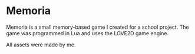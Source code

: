 # Memoria
Memoria is a small memory-based game I created for a school project. The game was programmed in Lua and uses the LOVE2D game engine. 

All assets were made by me.
